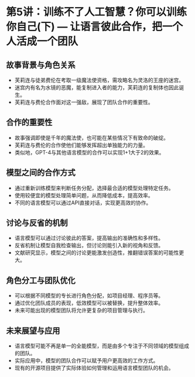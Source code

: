 # 第5讲：训练不了人工智慧？你可以训练你自己(下) — 让语言彼此合作，把一个人活成一个团队

## **故事背景与角色关系**
- 芙莉连与徒弟费伦在考取一级魔法使资格，需攻略名为灵洛的王座的迷宫。
- 迷宫内有名为水镜的恶魔，能复制进入者的能力，芙莉连的复制体也因此诞生。
- 芙莉连与费伦合作面对这一强敌，展现了团队合作的重要性。

## **合作的重要性**
- 故事强调即使是千年的魔法使，也可能在某些情况下有致命的破绽。
- 芙莉连与费伦的合作使他们能够发挥超出单独能力的力量。
- 类似地，GPT-4与其他语言模型的合作可以实现1+1大于2的效果。

## **模型之间的合作方式**
- 通过重新训练模型来判断任务分配，选择最合适的模型处理特定任务。
- 使用较便宜的模型处理简单问题，从而降低成本，提高效率。
- 不同的语言模型可以通过API直接对话，实现更高效的协作。

## **讨论与反省的机制**
- 语言模型可以通过讨论彼此的答案，提高输出的准确性和多样性。
- 反省机制让模型自我检查输出，但讨论则能引入新的视角和反馈。
- 文献研究显示，模型之间的讨论更能激发创造性，推翻错误答案的可能性更大。

## **角色分工与团队优化**
- 可以根据不同模型的专长进行角色分配，如项目经理、程序员等。
- 通过优化团队成员的表现，低效模型可以被替换，提升整体效率。
- 未来可能出现的模型团队将允许更复杂的项目管理与执行。

## **未来展望与应用**
- 语言模型可能不再是单一的全能模型，而是由多个专注于不同领域的模型组成的团队。
- 实际应用中，模型的团队合作可以赋予用户更高效的工作方式。
- 现有的开源项目提供了实际体验如何管理和运用语言模型团队的机会。
